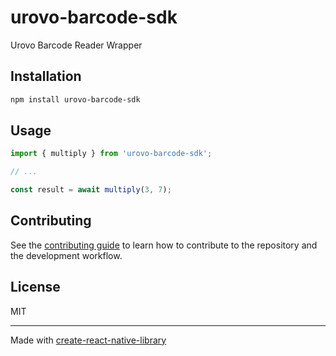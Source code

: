 # urovo-barcode-sdk

Urovo Barcode Reader Wrapper

## Installation

```sh
npm install urovo-barcode-sdk
```

## Usage

```js
import { multiply } from 'urovo-barcode-sdk';

// ...

const result = await multiply(3, 7);
```

## Contributing

See the [contributing guide](CONTRIBUTING.md) to learn how to contribute to the repository and the development workflow.

## License

MIT

---

Made with [create-react-native-library](https://github.com/callstack/react-native-builder-bob)
